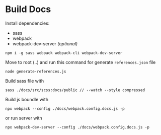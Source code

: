 # Build Docs

Install dependencies:

- sass
- webpack
- webpack-dev-server _(optional)_

```console
npm i -g sass webpack webpack-cli webpack-dev-server
```

Move to root (..) and run this command for generate `references.json` file

```console
node generate-references.js
```

Build sass file with

```console
sass ./docs/src/scss:docs/public // --watch --style compressed
```

Build js boundle with

```console
npx webpack --config ./docs/webpack.config.docs.js -p
```

or run server with

```console
npx webpack-dev-server --config ./docs/webpack.config.docs.js -p
```
